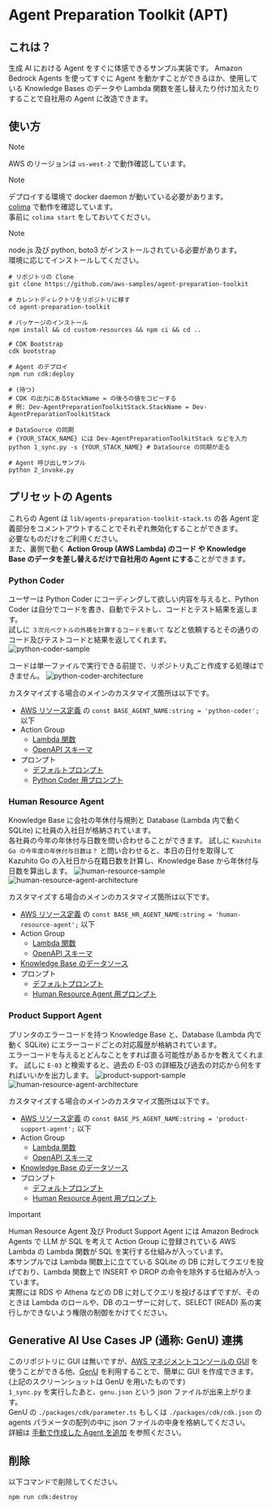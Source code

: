 # Agent Preparation Toolkit (APT)

## これは？
生成 AI における Agent をすぐに体感できるサンプル実装です。
Amazon Bedrock Agents を使ってすぐに Agent を動かすことができるほか、使用している Knowledge Bases のデータや Lambda 関数を差し替えたり付け加えたりすることで自社用の Agent に改造できます。

## 使い方

> [!NOTE]  
> AWS のリージョンは `us-west-2` で動作確認しています。  

> [!NOTE]  
> デプロイする環境で docker daemon が動いている必要があります。  
> [colima](https://github.com/abiosoft/colima) で動作を確認しています。  
> 事前に `colima start` をしておいてください。  

> [!NOTE]  
> node.js 及び python, boto3 がインストールされている必要があります。  
> 環境に応じてインストールしてください。  

```shell
# リポジトリの Clone
git clone https://github.com/aws-samples/agent-preparation-toolkit

# カレントディレクトリをリポジトリに移す
cd agent-preparation-toolkit

# パッケージのインストール
npm install && cd custom-resources && npm ci && cd ..

# CDK Bootstrap
cdk bootstrap

# Agent のデプロイ
npm run cdk:deploy

# (待つ)
# CDK の出力にあるStackName = の後ろの値をコピーする
# 例: Dev-AgentPreparationToolkitStack.StackName = Dev-AgentPreparationToolkitStack

# DataSource の同期 
# {YOUR_STACK_NAME} には Dev-AgentPreparationToolkitStack などを入力
python 1_sync.py -s {YOUR_STACK_NAME} # DataSource の同期が走る

# Agent 呼び出しサンプル
python 2_invoke.py 
```

## プリセットの Agents

これらの Agent は `lib/agents-preparation-toolkit-stack.ts` の各 Agent 定義部分をコメントアウトすることでそれぞれ無効化することができます。  
必要なものだけをご利用ください。  
また、裏側で動く **Action Group (AWS Lambda) のコード や Knowledge Base のデータを差し替えるだけで自社用の Agent にする**ことができます。

### Python Coder
ユーザーは Python Coder にコーディングして欲しい内容を与えると、Python Coder は自分でコードを書き、自動でテストし、コードとテスト結果を返します。  
試しに `３次元ベクトルの外積を計算するコードを書いて` などと依頼するとその通りのコード及びテストコードと結果を返してくれます。  
![python-coder-sample](./image/python-coder-sample.png)  

コードは単一ファイルで実行できる前提で、リポジトリ丸ごと作成する処理はできません。
![python-coder-architecture](./image/python-coder.png)

カスタマイズする場合のメインのカスタマイズ箇所は以下です。
* [AWS リソース定義](./lib/agents-preparation-toolkit-stack.ts) の `const BASE_AGENT_NAME:string = 'python-coder';` 以下
* Action Group
  * [Lambda 関数](./action-groups/python-coder/lambda/index.py)
  * [OpenAPI スキーマ](./action-groups/python-coder/schema/api-schema.yaml)
* プロンプト
  * [デフォルトプロンプト](./lib/prompts/default-prompts.ts)
  * [Python Coder 用プロンプト](./lib/prompts/custom-prompts.ts)

### Human Resource Agent
Knowledge Base に会社の年休付与規則と Database (Lambda 内で動く SQLite) に社員の入社日が格納されています。  
各社員の今年の年休付与日数を問い合わせることができます。
試しに `Kazuhito Go の今年度の年休付与日数は？` と問い合わせると、本日の日付を取得して Kazuhito Go の入社日から在籍日数を計算し、Knowledge Base から年休付与日数を算出します。
![human-resource-sample](./image/human-resource-sample.png)
![human-resource-agent-architecture](./image/human-resource-agent.png)

カスタマイズする場合のメインのカスタマイズ箇所は以下です。
* [AWS リソース定義](./lib/agents-preparation-toolkit-stack.ts) の `const BASE_HR_AGENT_NAME:string = 'human-resource-agent';` 以下
* Action Group
  * [Lambda 関数](./action-groups/hr/lambda/index.py)
  * [OpenAPI スキーマ](./action-groups/hr/schema/api-schema.yaml)
* [Knowledge Base のデータソース](./data-source/hr/)
* プロンプト
  * [デフォルトプロンプト](./lib/prompts/default-prompts.ts)
  * [Human Resource Agent 用プロンプト](./lib/prompts/custom-prompts.ts)

### Product Support Agent
プリンタのエラーコードを持つ Knowledge Base と、Database (Lambda 内で動く SQLite) にエラーコードごとの対応履歴が格納されています。  
エラーコードを与えるとどんなことをすれば直る可能性があるかを教えてくれます。
試しに `E-03` と検索すると、過去の E-03 の詳細及び過去の対応から何をすればいいかを出力します。
![product-support-sample](./image/product-support-sample.png)
![human-resource-agent-architecture](./image/product-support-agent.png)

カスタマイズする場合のメインのカスタマイズ箇所は以下です。
* [AWS リソース定義](./lib/agents-preparation-toolkit-stack.ts) の `const BASE_PS_AGENT_NAME:string = 'product-support-agent';` 以下
* Action Group
  * [Lambda 関数](./action-groups/product-support/lambda/index.py)
  * [OpenAPI スキーマ](./action-groups/product-support/schema/api-schema.yaml)
* [Knowledge Base のデータソース](./data-source/product-support/)
* プロンプト
  * [デフォルトプロンプト](./lib/prompts/default-prompts.ts)
  * [Human Resource Agent 用プロンプト](./lib/prompts/custom-prompts.ts)


> [!IMPORTANT]
> Human Resource Agent 及び Product Support Agent には Amazon Bedrock Agents で LLM が SQL を考えて Action Group に登録されている AWS Lambda の Lambda 関数が SQL を実行する仕組みが入っています。  
> 本サンプルでは Lambda 関数上に立てている SQLite の DB に対してクエリを投げており、Lambda 関数上で INSERT や DROP の命令を除外する仕組みが入っています。  
> 実際には RDS や Athena などの DB に対してクエリを投げるはずですが、そのときは Lambda のロールや、DB のユーザーに対して、SELECT (READ) 系の実行しかできないよう権限の制御をかけてください。

## Generative AI Use Cases JP (通称: GenU) 連携
このリポジトリに GUI は無いですが、[AWS マネジメントコンソールの GUI](https://us-west-2.console.aws.amazon.com/bedrock/home?region=us-west-2#/agents) を使うことができる他、[GenU](https://github.com/aws-samples/generative-ai-use-cases-jp) を利用することで、簡単に GUI を作成できます。  
(上記のスクリーンショットは GenU を用いたものです)  
`1_sync.py` を実行したあと、`genu.json` という json ファイルが出来上がります。  
GenU の `./packages/cdk/parameter.ts` もしくは `./packages/cdk/cdk.json` の agents パラメータの配列の中に json ファイルの中身を格納してください。  
詳細は [手動で作成した Agent を追加](https://github.com/aws-samples/generative-ai-use-cases-jp/blob/main/docs/DEPLOY_OPTION.md#%E6%89%8B%E5%8B%95%E3%81%A7%E4%BD%9C%E6%88%90%E3%81%97%E3%81%9F-agent-%E3%82%92%E8%BF%BD%E5%8A%A0) を参照ください。

## 削除
以下コマンドで削除してください。  

```shell
npm run cdk:destroy
```
